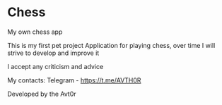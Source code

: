 # Chess
My own chess app

This is my first pet project
Application for playing chess,
over time I will strive to develop
and improve it

I accept any criticism and advice


My contacts:
Telegram - https://t.me/AVTH0R

Developed by the Avt0r
